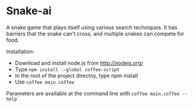# Snake-ai

A snake game that plays itself using various search techniques. It has barriers that the snake can't cross, and multiple snakes can compete for food.

Installation:
* Download and install node.js from http://nodejs.org/
* Type `npm install --global coffee-script`
* In the root of the project directoy, type npm install
* Use `coffee main.coffee`

Parameters are available at the command line with `coffee main.coffee --help`
